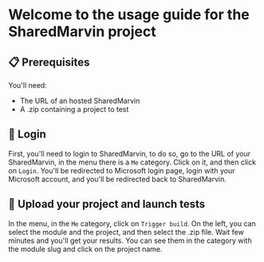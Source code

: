 # Welcome to the usage guide for the SharedMarvin project
## 📋 Prerequisites
You'll need:
- The URL of an hosted SharedMarvin
- A .zip containing a project to test

## 📝 Login
First, you'll need to login to SharedMarvin, to do so, go to the URL of your SharedMarvin, in the menu there is a `Me` category. Click on it, and then click on `Login`. You'll be redirected to Microsoft login page, login with your Microsoft account, and you'll be redirected back to SharedMarvin.

## 📂 Upload your project and launch tests
In the menu, in the `Me` category, click on `Trigger build`. On the left, you can select the module and the project, and then select the .zip file. Wait few minutes and you'll get your results. You can see them in the category with the module slug and click on the project name.
